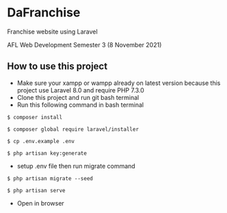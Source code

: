# DaFranchise

Franchise website using Laravel

AFL Web Development Semester 3 (8 November 2021)

## How to use this project

- Make sure your xampp or wampp already on latest version because this project use Laravel 8.0 and require PHP 7.3.0
- Clone this project and run git bash terminal
- Run this following command in bash terminal

```
$ composer install
```
```
$ composer global require laravel/installer
```
```
$ cp .env.example .env
```
```
$ php artisan key:generate
```

- setup .env file then run migrate command

```
$ php artisan migrate --seed
```
```
$ php artisan serve
```

- Open in browser 
